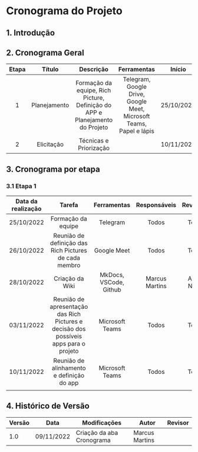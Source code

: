 # Cronograma do Projeto

## 1. Introdução

## 2. Cronograma Geral

| Etapa |    Título    |                                  Descrição                                   |                             Ferramentas                             |   Início   |    Fim     |
| :---: | :----------: | :--------------------------------------------------------------------------: | :-----------------------------------------------------------------: | :--------: | :--------: |
|   1   | Planejamento | Formação da equipe, Rich Picture, Definição do APP e Planejamento do Projeto | Telegram, Google Drive, Google Meet, Microsoft Teams, Papel e lápis | 25/10/2022 | 10/11/2022 |
|   2   |  Elicitação  |                            Técnicas e Priorização                            |                                                                     | 10/11/2022 |            |

## 3. Cronograma por etapa

### 3.1 Etapa 1

| Data da realização |                                        Tarefa                                         |      Ferramentas       |  Responsáveis  |  Revisores   |
| :----------------: | :-----------------------------------------------------------------------------------: | :--------------------: | :------------: | :----------: |
|     25/10/2022     |                                  Formação da equipe                                   |        Telegram        |     Todos      |    Todos     |
|     26/10/2022     |                 Reunião de definição das Rich Pictures de cada membro                 |      Google Meet       |     Todos      |    Todos     |
|     28/10/2022     |                                    Criação da Wiki                                    | MkDocs, VSCode, Github | Marcus Martins | Alexia Naara |
|     03/11/2022     | Reunião de apresentação das Rich Pictures e decisão dos possíveis apps para o projeto |    Microsoft Teams     |     Todos      |    Todos     |
|     10/11/2022     |                       Reunião de alinhamento e definição do app                       |    Microsoft Teams     |     Todos      |    Todos     |
|                    |                                                                                       |                        |                |              |

## 4. Histórico de Versão

| Versão | Data       | Modificações              | Autor          | Revisor |
| ------ | ---------- | ------------------------- | -------------- | ------- |
| 1.0    | 09/11/2022 | Criação da aba Cronograma | Marcus Martins |         |
